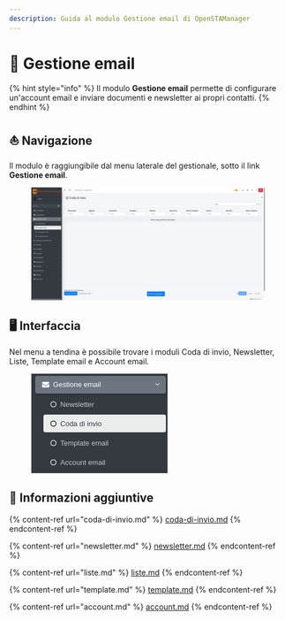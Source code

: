 ```yaml
---
description: Guida al modulo Gestione email di OpenSTAManager
---
```


# 📧 Gestione email

{% hint style="info" %}
Il modulo **Gestione email** permette di configurare un'account email e inviare documenti e newsletter ai propri contatti.
{% endhint %}

## ⛵ Navigazione

Il modulo è raggiungibile dal menu laterale del gestionale, sotto il link **Gestione email**.

<figure><img src="../../../.gitbook/assets/immagine (101).png" alt=""><figcaption></figcaption></figure>

## 🖥️ Interfaccia

Nel menu a tendina è possibile trovare i moduli Coda di invio, Newsletter, Liste, Template email e Account email.

<figure><img src="../../../.gitbook/assets/immagine (103).png" alt=""><figcaption></figcaption></figure>

## 🔽 Informazioni aggiuntive

{% content-ref url="coda-di-invio.md" %}
[coda-di-invio.md](coda-di-invio.md)
{% endcontent-ref %}

{% content-ref url="newsletter.md" %}
[newsletter.md](newsletter.md)
{% endcontent-ref %}

{% content-ref url="liste.md" %}
[liste.md](liste.md)
{% endcontent-ref %}

{% content-ref url="template.md" %}
[template.md](template.md)
{% endcontent-ref %}

{% content-ref url="account.md" %}
[account.md](account.md)
{% endcontent-ref %}
